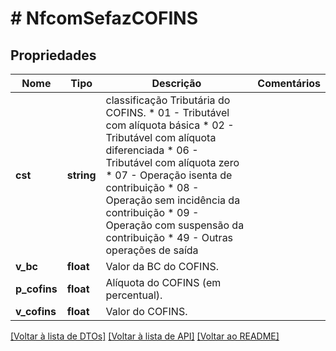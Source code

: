 # # NfcomSefazCOFINS

## Propriedades

Nome | Tipo | Descrição | Comentários
------------ | ------------- | ------------- | -------------
**cst** | **string** | classificação Tributária do COFINS.  * 01 - Tributável com alíquota básica  * 02 - Tributável com alíquota diferenciada  * 06 - Tributável com alíquota zero  * 07 - Operação isenta de contribuição  * 08 - Operação sem incidência da contribuição  * 09 - Operação com suspensão da contribuição  * 49 - Outras operações de saída |
**v_bc** | **float** | Valor da BC do COFINS. |
**p_cofins** | **float** | Alíquota do COFINS (em percentual). |
**v_cofins** | **float** | Valor do COFINS. |

[[Voltar à lista de DTOs]](../../README.md#models) [[Voltar à lista de API]](../../README.md#endpoints) [[Voltar ao README]](../../README.md)

